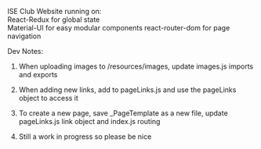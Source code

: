 ISE Club Website running on:    
React-Redux for global state    
Material-UI for easy modular components 
react-router-dom for page navigation    

Dev Notes:  
1) When uploading images to /resources/images, update images.js imports and exports

1) When adding new links, add to pageLinks.js and use the pageLinks object to access it

1) To create a new page, save _PageTemplate as a new file, update pageLinks.js link object and index.js routing

1) Still a work in progress so please be nice